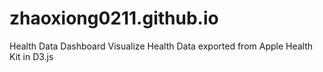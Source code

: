 # zhaoxiong0211.github.io
Health Data Dashboard
Visualize Health Data exported from Apple Health Kit in D3.js
